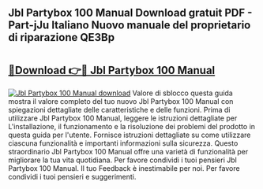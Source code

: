 ## Jbl Partybox 100 Manual Download gratuit PDF - Part-jJu Italiano Nuovo manuale del proprietario di riparazione QE3Bp

# <h2><a href="http://dfgylk.blite.top/?on=Jbl+Partybox+100+Manual">🔗Download 👉🔴 Jbl Partybox 100 Manual</a></h2>

[![Jbl Partybox 100 Manual download](https://i.imgur.com/lujVjoI.png)](http://dfgylk.blite.top/?on=Jbl+Partybox+100+Manual)
Valore di sblocco questa guida mostra il valore completo del tuo nuovo Jbl Partybox 100 Manual con spiegazioni dettagliate delle caratteristiche e delle funzioni. Prima di utilizzare Jbl Partybox 100 Manual, leggere le istruzioni dettagliate per L'installazione, il funzionamento e la risoluzione dei problemi del prodotto in questa guida per l'utente. Fornisce istruzioni dettagliate su come utilizzare ciascuna funzionalità e importanti informazioni sulla sicurezza. Questo straordinario Jbl Partybox 100 Manual offre una varietà di funzionalità per migliorare la tua vita quotidiana. Per favore condividi i tuoi pensieri Jbl Partybox 100 Manual. Il tuo Feedback è inestimabile per noi. Per favore condividi i tuoi pensieri e suggerimenti.
